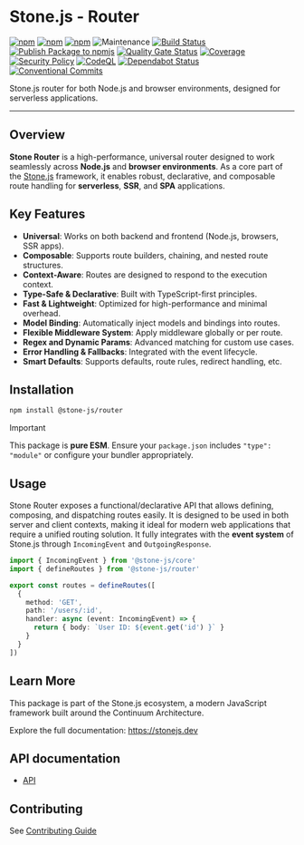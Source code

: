 # Stone.js - Router

[![npm](https://img.shields.io/npm/l/@stone-js/router)](https://opensource.org/licenses/MIT)
[![npm](https://img.shields.io/npm/v/@stone-js/router)](https://www.npmjs.com/package/@stone-js/router)
[![npm](https://img.shields.io/npm/dm/@stone-js/router)](https://www.npmjs.com/package/@stone-js/router)
![Maintenance](https://img.shields.io/maintenance/yes/2025)
[![Build Status](https://github.com/stone-foundation/stone-js-router/actions/workflows/main.yml/badge.svg)](https://github.com/stone-foundation/stone-js-router/actions/workflows/main.yml)
[![Publish Package to npmjs](https://github.com/stone-foundation/stone-js-router/actions/workflows/release.yml/badge.svg)](https://github.com/stone-foundation/stone-js-router/actions/workflows/release.yml)
[![Quality Gate Status](https://sonarcloud.io/api/project_badges/measure?project=stone-foundation_stone-js-router&metric=alert_status)](https://sonarcloud.io/summary/new_code?id=stone-foundation_stone-js-router)
[![Coverage](https://sonarcloud.io/api/project_badges/measure?project=stone-foundation_stone-js-router&metric=coverage)](https://sonarcloud.io/summary/new_code?id=stone-foundation_stone-js-router)
[![Security Policy](https://img.shields.io/badge/Security-Policy-blue.svg)](./SECURITY.md)
[![CodeQL](https://github.com/stone-foundation/stone-js-router/actions/workflows/github-code-scanning/codeql/badge.svg)](https://github.com/stone-foundation/stone-js-router/security/code-scanning)
[![Dependabot Status](https://img.shields.io/badge/Dependabot-enabled-brightgreen.svg)](https://github.com/stone-foundation/stone-js-router/network/updates)
[![Conventional Commits](https://img.shields.io/badge/Conventional%20Commits-1.0.0-yellow.svg)](https://conventionalcommits.org)

Stone.js router for both Node.js and browser environments, designed for serverless applications.

---

## Overview

**Stone Router** is a high-performance, universal router designed to work seamlessly across **Node.js** and **browser environments**. As a core part of the [Stone.js](https://stonejs.dev) framework, it enables robust, declarative, and composable route handling for **serverless**, **SSR**, and **SPA** applications.

## Key Features

- **Universal**: Works on both backend and frontend (Node.js, browsers, SSR apps).
- **Composable**: Supports route builders, chaining, and nested route structures.
- **Context-Aware**: Routes are designed to respond to the execution context.
- **Type-Safe & Declarative**: Built with TypeScript-first principles.
- **Fast & Lightweight**: Optimized for high-performance and minimal overhead.
- **Model Binding**: Automatically inject models and bindings into routes.
- **Flexible Middleware System**: Apply middleware globally or per route.
- **Regex and Dynamic Params**: Advanced matching for custom use cases.
- **Error Handling & Fallbacks**: Integrated with the event lifecycle.
- **Smart Defaults**: Supports defaults, route rules, redirect handling, etc.

## Installation

```bash
npm install @stone-js/router
```

> [!IMPORTANT]
> This package is **pure ESM**. Ensure your `package.json` includes `"type": "module"` or configure your bundler appropriately.

## Usage

Stone Router exposes a functional/declarative API that allows defining, composing, and dispatching routes easily. 
It is designed to be used in both server and client contexts, making it ideal for modern web applications that require a unified routing solution.
It fully integrates with the **event system** of Stone.js through `IncomingEvent` and `OutgoingResponse`.

```ts
import { IncomingEvent } from '@stone-js/core'
import { defineRoutes } from '@stone-js/router'

export const routes = defineRoutes([
  {
    method: 'GET',
    path: '/users/:id',
    handler: async (event: IncomingEvent) => {
      return { body: `User ID: ${event.get('id') }` }
    }
  }
])
```

## Learn More

This package is part of the Stone.js ecosystem, a modern JavaScript framework built around the Continuum Architecture.

Explore the full documentation: https://stonejs.dev

## API documentation

* [API](https://github.com/stone-foundation/stone-js-router/blob/main/docs)

## Contributing

See [Contributing Guide](https://github.com/stone-foundation/stone-js-router/blob/main/CONTRIBUTING.md)